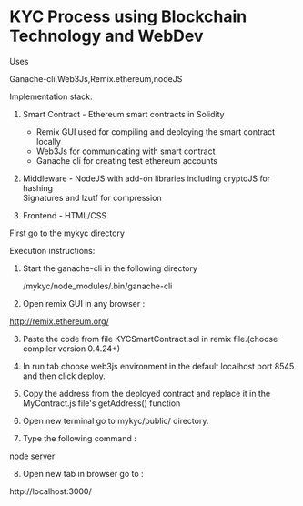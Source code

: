 # KYC Process using Blockchain Technology and WebDev

Uses

Ganache-cli,Web3Js,Remix.ethereum,nodeJS

Implementation stack:

1. Smart Contract - Ethereum smart contracts in Solidity
	- Remix GUI used for compiling and deploying the smart contract locally
	- Web3Js for communicating with smart contract
	- Ganache cli for creating test ethereum accounts 

2. Middleware - NodeJS with add-on libraries including cryptoJS for hashing  
                          Signatures and lzutf for compression

3. Frontend      - HTML/CSS 




First go to the mykyc directory

Execution instructions:

1. Start the ganache-cli in the following directory

	/mykyc/node_modules/.bin/ganache-cli

2. Open remix GUI in any browser :
	
http://remix.ethereum.org/

3. Paste the code from file KYCSmartContract.sol in remix file.(choose compiler version 0.4.24+)

4. In run tab choose web3js environment in the default localhost port 8545 and then click deploy.

5. Copy the address from the deployed contract and replace it in the MyContract.js file's getAddress() function

6. Open new terminal go to mykyc/public/ directory.

7. Type the following command :
	
node server

8. Open new tab in browser go to :
	
http://localhost:3000/


